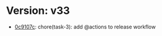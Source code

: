 # Version: v33

* [0c9107c](https://github.com/VictoriaSko/unit-demo-cra/commit/0c9107caa51b9406c7d307c48b4f774d37c4e79c): chore(task-3): add @actions to release workflow
